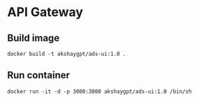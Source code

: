 # API Gateway

## Build image

`docker build -t akshaygpt/ads-ui:1.0 .`

## Run container

`docker run -it -d -p 3000:3000 akshaygpt/ads-ui:1.0 /bin/sh`



